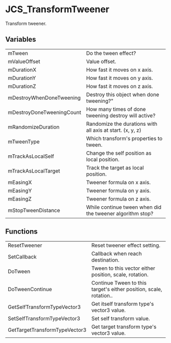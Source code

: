 # JCS_TransformTweener

Transform tweener.

## Variables

<table>
<tr>
<td>mTween</td>
<td>Do the tween effect?</td>
</tr>

<tr>
<td>mValueOffset</td>
<td>Value offset.</td>
</tr>

<tr>
<td>mDurationX</td>
<td>How fast it moves on x axis.</td>
</tr>

<tr>
<td>mDurationY</td>
<td>How fast it moves on y axis.</td>
</tr>

<tr>
<td>mDurationZ</td>
<td>How fast it moves on z axis.</td>
</tr>

<tr>
<td>mDestroyWhenDoneTweening</td>
<td>Destroy this object when done tweening?"</td>
</tr>

<tr>
<td>mDestroyDoneTweeningCount</td>
<td>How many times of done tweening destroy will active?</td>
</tr>

<tr>
<td>mRandomizeDuration</td>
<td>Randomize the durations with all axis at start. (x, y, z)</td>
</tr>

<tr>
<td>mTweenType</td>
<td>Which transform's properties to tween.</td>
</tr>

<tr>
<td>mTrackAsLocalSelf</td>
<td>Change the self position as local position.</td>
</tr>

<tr>
<td>mTrackAsLocalTarget</td>
<td>Track the target as local position.</td>
</tr>

<tr>
<td>mEasingX</td>
<td>Tweener formula on x axis.</td>
</tr>

<tr>
<td>mEasingY</td>
<td>Tweener formula on y axis.</td>
</tr>

<tr>
<td>mEasingZ</td>
<td>Tweener formula on z axis.</td>
</tr>

<tr>
<td>mStopTweenDistance</td>
<td>While continue tween when did the tweener algorithm stop?</td>
</tr>
</table>

## Functions

<table>
<tr>
<td>ResetTweener</td>
<td>Reset tweener effect setting.</td>
</tr>

<tr>
<td>SetCallback</td>
<td>Callback when reach destination.</td>
</tr>

<tr>
<td>DoTween</td>
<td>Tween to this vector either position, scale, rotation.</td>
</tr>

<tr>
<td>DoTweenContinue</td>
<td>Continue Tween to this target's either position, scale, rotation..</td>
</tr>

<tr>
<td>GetSelfTransformTypeVector3</td>
<td>Get itself transform type's vector3 value.</td>
</tr>

<tr>
<td>SetSelfTransformTypeVector3</td>
<td>Set self transform value.</td>
</tr>

<tr>
<td>GetTargetTransformTypeVector3</td>
<td>Get target transform type's vector3 value.</td>
</tr>
</table>
